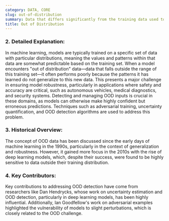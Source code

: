 ```yaml
---
category: DATA, CORE
slug: out-of-distribution
summary: Data that differs significantly from the training data used to train a machine learning model, leading to unreliable or inaccurate predictions.
title: Out of Distribution
---
```


### 2. **Detailed Explanation:**

In machine learning, models are typically trained on a specific set of data with particular distributions, meaning the values and patterns within that data are somewhat predictable based on the training set. When a model encounters "out of distribution" data—data that falls outside the range of this training set—it often performs poorly because the patterns it has learned do not generalize to this new data. This presents a major challenge in ensuring model robustness, particularly in applications where safety and accuracy are critical, such as autonomous vehicles, medical diagnostics, and security systems. Detecting and managing OOD inputs is crucial in these domains, as models can otherwise make highly confident but erroneous predictions. Techniques such as adversarial training, uncertainty quantification, and OOD detection algorithms are used to address this problem.

### 3. **Historical Overview:**

The concept of OOD data has been discussed since the early days of machine learning in the 1990s, particularly in the context of generalization and robustness. However, it gained more focus in the 2010s with the rise of deep learning models, which, despite their success, were found to be highly sensitive to data outside their training distribution.

### 4. **Key Contributors:**

Key contributions to addressing OOD detection have come from researchers like Dan Hendrycks, whose work on uncertainty estimation and OOD detection, particularly in deep learning models, has been highly influential. Additionally, Ian Goodfellow's work on adversarial examples highlighted the vulnerability of models to slight perturbations, which is closely related to the OOD challenge.